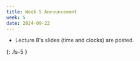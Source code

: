 ```yaml
---
title: Week 5 Announcement
week: 5
date: 2024-09-22
---
```


* Lecture 8's slides (time and clocks) are posted.

{: .fs-5 }
